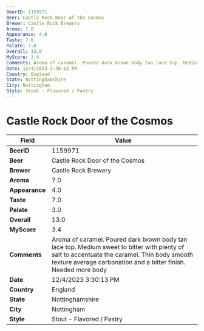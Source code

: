 ```yaml
---
BeerID: 1159971
Beer: Castle Rock Door of the Cosmos
Brewer: Castle Rock Brewery
Aroma: 7.0
Appearance: 4.0
Taste: 7.0
Palate: 3.0
Overall: 13.0
MyScore: 3.4
Comments: Aroma of caramel. Poured dark brown body tan lace top. Medium sweet to bitter with plenty of salt to accentuate the caramel. Thin body smooth texture average carbonation and a bitter finish. Needed more body
Date: 12/4/2023 3:30:13 PM
Country: England
State: Nottinghamshire
City: Nottingham
Style: Stout - Flavored / Pastry
---
```


# Castle Rock Door of the Cosmos

| Field         | Value |
|---------------|-------|
| **BeerID** | 1159971 |
| **Beer** | Castle Rock Door of the Cosmos |
| **Brewer** | Castle Rock Brewery |
| **Aroma** | 7.0 |
| **Appearance** | 4.0 |
| **Taste** | 7.0 |
| **Palate** | 3.0 |
| **Overall** | 13.0 |
| **MyScore** | 3.4 |
| **Comments** | Aroma of caramel. Poured dark brown body tan lace top. Medium sweet to bitter with plenty of salt to accentuate the caramel. Thin body smooth texture average carbonation and a bitter finish. Needed more body  |
| **Date** | 12/4/2023 3:30:13 PM |
| **Country** | England |
| **State** | Nottinghamshire |
| **City** | Nottingham |
| **Style** | Stout - Flavored / Pastry |
